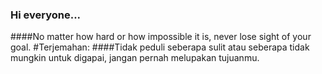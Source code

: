 ### Hi everyone...

####No matter how hard or how impossible it is, never lose sight of your goal.
#Terjemahan:
####Tidak peduli seberapa sulit atau seberapa tidak mungkin untuk digapai, jangan pernah melupakan tujuanmu.
<!--
**NadilaZoroLuffy/NadilaZoroLuffy** is a ✨ _special_ ✨ repository because its `README.md` (this file) appears on your GitHub profile.

Here are some ideas to get you started:

- 🔭 I’m currently working on ...
- 🌱 I’m currently learning ...
- 👯 I’m looking to collaborate on ...
- 🤔 I’m looking for help with ...
- 💬 Ask me about ...
- 📫 How to reach me: ...
- 😄 Pronouns: ...
- ⚡ Fun fact: ...
-->
